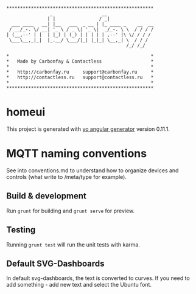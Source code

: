     ******************************************************
                    _                  __
                   | |                / _|
      ___ ____   __| |__   ___  _ __ | |_ ____ _    __  __
     / __/_-. \/ __| '_ \ / _ \| '_ \|  _/_-. \ \  / / / /
    | (__,--' | |  | |_) | (_) | | | | | ,--' |\ \/ / / /
     \___\__,_|_|  |_.__/ \___/|_| |_|_| \__,_| \  / / /
                                                /_/ /_/

    *                                                    *
    *   Made by Carbonfay & Contactless                  *
    *                                                    *
    *   http://carbonfay.ru     support@carbonfay.ru     *
    *   http://contactless.ru   support@contactless.ru   *
    *                                                    *
    ******************************************************

# homeui

This project is generated with [yo angular generator](https://github.com/yeoman/generator-angular)
version 0.11.1.

# MQTT naming conventions

See into conventions.md to understand how to organize devices and controls (what write to /meta/type for example).

## Build & development

Run `grunt` for building and `grunt serve` for preview.

## Testing

Running `grunt test` will run the unit tests with karma.

## Default SVG-Dashboards

In default svg-dashboards, the text is converted to curves. If you need to add something - add new text and select the Ubuntu font.
